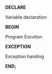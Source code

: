 **DECLARE**

  Variable declaration

**BEGIN**

  Program Excution
  
**EXCEPTION**

  Exception handing
  
**END;**  
